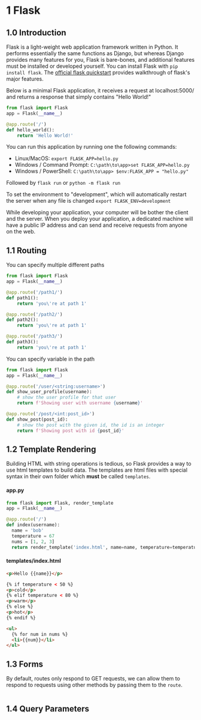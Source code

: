 
# 1 Flask

## 1.0 Introduction

Flask is a light-weight web application framework written in Python. It performs essentially the same functions as Django, but whereas Django provides many features for you, Flask is bare-bones, and additional features must be installed or developed yourself. You can install Flask with `pip install flask`. The [official flask quickstart](https://flask.palletsprojects.com/en/1.1.x/quickstart/) provides walkthrough of flask's major features.

Below is a minimal Flask application, it receives a request at localhost:5000/ and returns a response that simply contains "Hello World!"

```python
from flask import Flask
app = Flask(__name__)

@app.route('/')
def hello_world():
    return 'Hello World!'
```

You can run this application by running one the following commands:

- Linux/MacOS: `export FLASK_APP=hello.py`
- Windows / Command Prompt: `C:\path\to\app>set FLASK_APP=hello.py`
- Windows / PowerShell: `C:\path\to\app> $env:FLASK_APP = "hello.py"`

Followed by `flask run` or `python -m flask run`

To set the environment to "development", which will automatically restart the server when any file is changed `export FLASK_ENV=development`

While developing your application, your computer will be bother the client and the server. When you deploy your application, a dedicated machine will have a public IP address and can send and receive requests from anyone on the web.

## 1.1 Routing


You can specify multiple different paths

```python
from flask import Flask
app = Flask(__name__)

@app.route('/path1/')
def path1():
    return 'you\'re at path 1'

@app.route('/path2/')
def path2():
    return 'you\'re at path 1'

@app.route('/path3/')
def path3():
    return 'you\'re at path 1'
```


You can specify variable in the path

```python
from flask import Flask
app = Flask(__name__)

@app.route('/user/<string:username>')
def show_user_profile(username):
    # show the user profile for that user
    return f'Showing user with username {username}'

@app.route('/post/<int:post_id>')
def show_post(post_id):
    # show the post with the given id, the id is an integer
    return f'Showing post with id {post_id}'

```


## 1.2 Template Rendering

Building HTML with string operations is tedious, so Flask provides a way to use html templates to build data. The templates are html files with special syntax in their own folder which **must** be called `templates`.

#### app.py
```python
from flask import Flask, render_template
app = Flask(__name__)

@app.route('/')
def index(username):
  name = 'bob'
  temperature = 67
  nums = [1, 2, 3]  
  return render_template('index.html', name=name, temperature=temperature, nums=nums)
```

#### templates/index.html
```html
<p>Hello {{name}}</p>

{% if temperature < 50 %}
<p>cold</p>
{% elif temperature < 80 %}
<p>warm</p>
{% else %}
<p>hot</p>
{% endif %}

<ul>
  {% for num in nums %}
  <li>{{num}}</li>
</ul>
```

## 1.3 Forms

By default, routes only respond to GET requests, we can allow them to respond to requests using other methods by passing them to the `route`.


```python

```


## 1.4 Query Parameters


